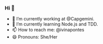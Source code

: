 ### Hi 👋

- 🔭 I’m currently working at @Capgemini.
- 🌱 I’m currently learning Node.js and TDD.
- 📫 How to reach me: @ivinapontes
- 😄 Pronouns: She/Her

